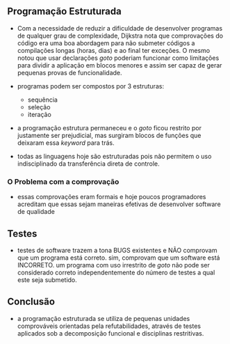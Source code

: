 ## Programação Estruturada
  - Com a necessidade de reduzir a dificuldade de desenvolver programas de qualquer grau de complexidade,
  Dijkstra nota que comprovações do código era uma boa abordagem para não submeter códigos a compilações
  longas (horas, dias) e ao final ter exceções.
  O mesmo notou que usar declarações _goto_ poderiam funcionar como limitações para dividir a aplicação
  em blocos menores e assim ser capaz de gerar pequenas provas de funcionalidade.

  - programas podem ser compostos por 3 estruturas:
    - sequência
    - seleção
    - iteração

  - a programação estrutura permaneceu e o _goto_ ficou restrito por justamente ser prejudicial, mas surgiram
  blocos de funções que deixaram essa _keyword_ para trás.

  - todas as linguagens hoje são estruturadas pois não permitem o uso indisciplinado da transferência
  direta de controle.

### O Problema com a comprovação

  - essas comprovações eram formais e hoje poucos programadores acreditam que essas sejam maneiras efetivas
  de desenvolver software de qualidade

## Testes

  - testes de software trazem a tona BUGS existentes e NÃO comprovam que um programa está correto. sim, comprovam
  que um software está INCORRETO.
  um programa com uso irrestrito de _goto_ não pode ser considerado correto independentemente do número de
  testes a qual este seja submetido.

## Conclusão

  - a programação estruturada se utiliza de pequenas unidades comprováveis orientadas pela refutabilidades, através
  de testes aplicados sob a decomposição funcional e disciplinas restritivas.

